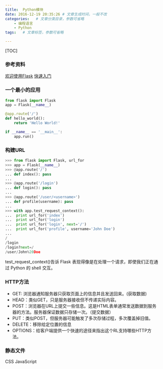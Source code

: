 ```yaml
---
title:  Python模块
date: 2016-12-19 20:35:26 # 文章生成时间，一般不改
categories:   # 文章分类目录，参数可省略
    - 编程语言
    - Python
tags:   # 文章标签，参数可省略

---
```

[TOC]
### 参考资料
[欢迎使用Flask](http://docs.jinkan.org/docs/flask/index.html)
[快速入门](http://www.pythondoc.com/flask/quickstart.html#)

### 一个最小的应用
```python
from flask import Flask
app = Flask(__name__)

@app.route('/')
def hello_world():
    return 'Hello World!'

if __name__ == '__main__':
    app.run()
```

### 构建URL
```python
>>> from flask import Flask, url_for
>>> app = Flask(__name__)
>>> @app.route('/')
... def index(): pass
...
>>> @app.route('/login')
... def login(): pass
...
>>> @app.route('/user/<username>')
... def profile(username): pass
...
>>> with app.test_request_context():
...  print url_for('index')
...  print url_for('login')
...  print url_for('login', next='/')
...  print url_for('profile', username='John Doe')
...
/
/login
/login?next=/
/user/John%20Doe
```
test_request_context()告诉 Flask 表现得像是在处理一个请求，即使我们正在通过 Python 的 shell 交互。

### HTTP方法
* GET: 浏览器通知服务器只获取页面上的信息并且发送回来。(获取数据)
* HEAD：类似GET，只是服务器接收但不传递实际内容。
* POST：浏览器在URL上提交一些信息。这是HTML表单通常发送数据到服务器的方法。服务器保证数据只存储一次。（提交数据）
* PUT：类似POST，但服务器可能触发了多次存储过程，多次覆盖掉旧值。
* DELETE：移除给定位置的信息
* OPTIONS：给客户端提供一个快速的途径来指出这个RL支持哪些HTTP方法。

### 静态文件
CSS
JavaScript





















